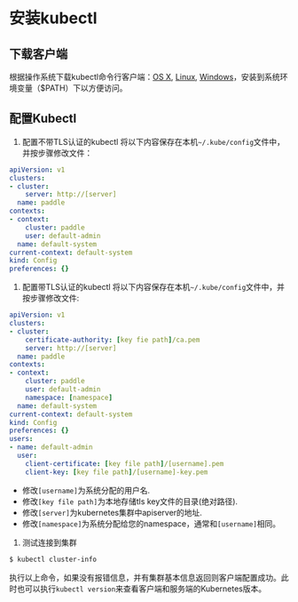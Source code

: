 # 安装kubectl
## 下载客户端
 根据操作系统下载kubectl命令行客户端：[OS X](http://pan.baidu.com/s/1o87B4eA), [Linux](http://pan.baidu.com/s/1kVoKLNL), [Windows](http://pan.baidu.com/s/1dE6rFKP)，安装到系统环境变量（$PATH）下以方便访问。

## 配置Kubectl

1. 配置不带TLS认证的kubectl
将以下内容保存在本机`~/.kube/config`文件中，并按步骤修改文件：
  ```yaml
  apiVersion: v1
  clusters:
  - cluster:
      server: http://[server]
    name: paddle
  contexts:
  - context:
      cluster: paddle
      user: default-admin
    name: default-system
  current-context: default-system
  kind: Config
  preferences: {}
  ```
1. 配置带TLS认证的kubectl
将以下内容保存在本机`~/.kube/config`文件中，并按步骤修改文件:
  ```yaml
  apiVersion: v1
  clusters:
  - cluster:
      certificate-authority: [key fie path]/ca.pem
      server: http://[server]
    name: paddle
  contexts:
  - context:
      cluster: paddle
      user: default-admin
      namespace: [namespace]
    name: default-system
  current-context: default-system
  kind: Config
  preferences: {}
  users:
  - name: default-admin
    user:
      client-certificate: [key file path]/[username].pem
      client-key: [key file path]/[username]-key.pem
  ```

  - 修改`[username]`为系统分配的用户名.
  - 修改`[key file path]`为本地存储tls key文件的目录(绝对路径).
  - 修改`[server]`为kubernetes集群中apiserver的地址.
  - 修改`[namespace]`为系统分配给您的namespace，通常和`[username]`相同。

1. 测试连接到集群
  ```bash
  $ kubectl cluster-info
  ```
  执行以上命令，如果没有报错信息，并有集群基本信息返回则客户端配置成功。此时也可以执行`kubectl version`来查看客户端和服务端的Kubernetes版本。
